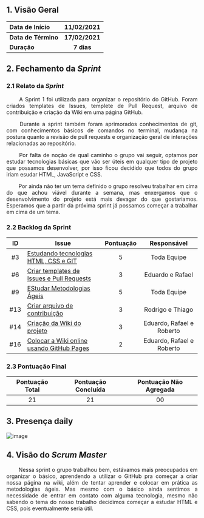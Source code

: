
##  1. <a name="1">Visão Geral</a>

| Data de Início | 11/02/2021 |
|:--|:--:|
| **Data de Término** | **17/02/2021** |
| **Duração** | **7 dias** |

## 2. <a name="2">Fechamento da _Sprint_</a>
### 2.1 <a name="2.1">Relato da _Sprint_</a>

<p align="justify">&emsp;&emsp; A Sprint 1 foi utilizada para organizar o repositório do GitHub. Foram criados templates de Issues, templete de Pull Request, arquivo de contribuição e criação da Wiki em uma página GitHub.</p>

<p align="justify">&emsp;&emsp; Durante a sprint também foram aprimorados conhecimentos de git, com conhecimentos básicos de comandos no terminal, mudança na postura quanto a revisão de pull requests e organização geral de interações relacionadas ao repositório.</p>

<p align="justify">&emsp;&emsp; Por falta de noção de qual caminho o grupo vai seguir, optamos por estudar tecnologias básicas que vão ser úteis em qualquer tipo de projeto que possamos desenvolver, por isso ficou decidido que todos do grupo iriam esudar HTML, JavaScript e CSS.</p>
</p>

<p align="justify">&emsp;&emsp; Por ainda não ter um tema definido o grupo resolveu trabalhar em cima do que achou viável durante a semana, mas enxergamos que o desenvolvimento do projeto está mais devagar do que gostariamos. Esperamos que a partir da próxima sprint já possamos começar a trabalhar em cima de um tema.
</p>

### 2.2 <a name="2.2">Backlog da Sprint</a>
<!-- Exemplo -->
| ID | Issue | Pontuação | Responsável|
|:--:| ------- | :----: | :----: |
| #3 | [Estudando tecnologias HTML, CSS e GIT](https://github.com/fga-eps-mds/2020.2-Anunbis/issues/3) | 5| Toda Equipe|
| #6 |  [Criar templates de Issues e Pull Requests](https://github.com/fga-eps-mds/2020.2-Anunbis/issues/6) |3| Eduardo e Rafael |
| #9 | [EStudar Metodologias Ágeis](https://github.com/fga-eps-mds/2020.2-Anunbis/issues/9) |5|Toda Equipe|
| #13 | [Criar arquivo de contribuição](https://github.com/fga-eps-mds/2020.2-Anunbis/issues/13)|3| Rodrigo e Thiago|
| #14 | [Criação da Wiki do projeto](https://github.com/fga-eps-mds/2020.2-Anunbis/issues/14) | 3| Eduardo, Rafael e Roberto |
| #16 | [Colocar a Wiki online usando GitHub Pages](https://github.com/fga-eps-mds/2020.2-Anunbis/issues/16) | 2| Eduardo, Rafael e Roberto|

### 2.3 <a name="2.3">Pontuação Final</a>
|Pontuação Total|Pontuação Concluída|Pontuação Não Agregada
|:-:|:-:|:-:|
|21|21|00

## 3. <a name="6">Presença daily</a>
![image](https://user-images.githubusercontent.com/54644626/111931399-e4e87100-8a99-11eb-95dc-b65bfd54427c.png)

## 4. <a name="7">Visão do _Scrum Master_</a>

<p align="justify">&emsp;&emsp; 
Nessa sprint o grupo trabalhou bem, estávamos mais preocupados em organizar o básico, aprendendo a utilizar o GitHub pra começar a criar nossa página na wiki, além de tentar aprender e colocar em prática as metodologias ágeis. Mas mesmo com o básico ainda sentimos a necessidade de entrar em contato com alguma tecnologia, mesmo não sabendo o tema do nosso trabalho decidimos começar a estudar HTML e CSS, pois eventualmente seria útil.
</p> 